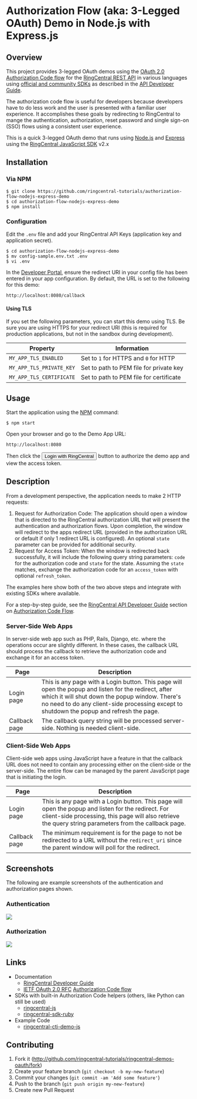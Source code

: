 # Authorization Flow (aka: 3-Legged OAuth) Demo in Node.js with Express.js

 [community-img]: https://img.shields.io/badge/dynamic/json.svg?label=community&colorB=&suffix=%20users&query=$.approximate_people_count&uri=http%3A%2F%2Fapi.getsatisfaction.com%2Fcompanies%2F102909.json
 [community-url]: https://devcommunity.ringcentral.com/ringcentraldev
 [twitter-img]: https://img.shields.io/twitter/follow/ringcentraldevs.svg?style=social&label=follow
 [twitter-url]: https://twitter.com/RingCentralDevs

## Overview

This project provides 3-legged OAuth demos using the [OAuth 2.0](https://tools.ietf.org/html/rfc6749) [Authorization Code flow](https://tools.ietf.org/html/rfc6749#section-1.3.1) for the [RingCentral REST API](https://developers.ringcentral.com) in various languages using [official and community SDKs](https://developer.ringcentral.com/library/sdks.html) as described in the [API Developer Guide](https://developer.ringcentral.com/api-docs/latest/index.html#!#AuthorizationCodeFlow).

The authorization code flow is useful for developers because developers have to do less work and the user is presented with a familiar user experience. It accomplishes these goals by redirecting to RingCentral to mange the authentication, authorization, reset password and single sign-on (SSO) flows using a consistent user experience.

This is a quick 3-legged OAuth demo that runs using [Node.js](https://expressjs.com/) and [Express](https://expressjs.com/) using the [RingCentral JavaScript SDK](https://github.com/ringcentral/ringcentral-js) v2.x

## Installation

### Via NPM

```
$ git clone https://github.com/ringcentral-tutorials/authorization-flow-nodejs-express-demo
$ cd authorization-flow-nodejs-express-demo 
$ npm install
```

### Configuration

Edit the `.env` file and add your RingCentral API Keys (application key and application secret).

```
$ cd authorization-flow-nodejs-express-demo
$ mv config-sample.env.txt .env
$ vi .env
```

In the [Developer Portal](http://developer.ringcentral.com/), ensure the redirect URI in your config file has been entered in your app configuration. By default, the URL is set to the following for this demo:

```
http://localhost:8080/callback
```

#### Using TLS

If you set the following parameters, you can start this demo using TLS. Be sure you are using HTTPS for your redirect URI (this is required for production applications, but not in the sandbox during development).

| Property | Information |
|----------|-------------|
| `MY_APP_TLS_ENABLED` | Set to `1` for HTTPS and `0` for HTTP |
| `MY_APP_TLS_PRIVATE_KEY` | Set to path to PEM file for private key |
| `MY_APP_TLS_CERTIFICATE` | Set to path to PEM file for certificate |

## Usage

Start the application using the [NPM](https://www.npmjs.com/) command:

```
$ npm start
```

Open your browser and go to the Demo App URL:

```
http://localhost:8080
````

Then click the <input type="button" value="Login with RingCentral"> button to authorize the demo app and view the access token.

## Description

From a development perspective, the application needs to make 2 HTTP requests:

1. Request for Authorization Code: The application should open a window that is directed to the RingCentral authorization URL that will present the authentication and authorization flows. Upon completion, the window will redirect to the apps redirect URL (provided in the authorization URL or default if only 1 redirect URL is configured). An optional `state` parameter can be provided for additional security.
2. Request for Access Token: When the window is redirected back successfully, it will include the following query string parameters: `code` for the authorization code and `state` for the state. Assuming the `state` matches, exchange the authorization code for an `access_token` with optional `refresh_token`.

The examples here show both of the two above steps and integrate with existing SDKs where available.

For a step-by-step guide, see the [RingCentral API Developer Guide](https://developer.ringcentral.com/api-docs/) section on [Authorization Code Flow](https://developer.ringcentral.com/api-docs/latest/index.html#!#AuthorizationCodeFlow).

### Server-Side Web Apps

In server-side web app such as PHP, Rails, Django, etc. where the operations occur are slightly different. In these cases, the callback URL should process the callback to retrieve the authorization code and exchange it for an access token.

| Page | Description |
|------|-------------|
| Login page | This is any page with a Login button. This page will open the popup and listen for the redirect, after which it will shut down the popup window. There's no need to do any client-side processing except to shutdown the popup and refresh the page. |
| Callback page | The callback query string will be processed server-side. Nothing is needed client-side. |

### Client-Side Web Apps

Client-side web apps using JavaScript have a feature in that the callback URL does not need to contain any processing either on the client-side or the server-side. The entire flow can be managed by the parent JavaScript page that is initiating the login.

| Page | Description |
|------|-------------|
| Login page | This is any page with a Login button. This page will open the popup and listen for the redirect. For client-side processing, this page will also retrieve the query string parameters from the callback page. |
| Callback page | The minimum requirement is for the page to not be redirected to a URL without the `redirect_uri` since the parent window will poll for the redirect. |

## Screenshots

The following are example screenshots of the authentication and authorization pages shown.

### Authentication

![](_images/ringcentral_oauth_authentication.png)

### Authorization

![](_images/ringcentral_oauth_authorization.png)

## Links

* Documentation
  * [RingCentral Developer Guide](https://developer.ringcentral.com/api-docs/latest/index.html#!#AuthorizationCodeFlow)
  * [IETF OAuth 2.0 RFC](https://tools.ietf.org/html/rfc6749) [Authorization Code flow](https://tools.ietf.org/html/rfc6749#section-1.3.1)
* SDKs with built-in Authorization Code helpers (others, like Python can still be used)
  * [ringcentral-js](https://github.com/ringcentral/ringcentral-js)
  * [ringcentral-sdk-ruby](https://github.com/grokify/ringcentral-sdk-ruby)
* Example Code
  * [ringcentral-cti-demo-js](https://github.com/ringcentral/ringcentral-cti-demo-js) 

## Contributing

1. Fork it (http://github.com/ringcentral-tutorials/ringcentral-demos-oauth/fork)
2. Create your feature branch (`git checkout -b my-new-feature`)
3. Commit your changes (`git commit -am 'Add some feature'`)
4. Push to the branch (`git push origin my-new-feature`)
5. Create new Pull Request
